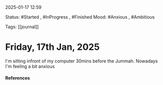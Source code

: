 
2025-01-17 12:59

Status: #Started , #InProgress , #Finished 
Mood: #Anxious , #Ambitious 

Tags: [[journal]]

#  Friday, 17th Jan, 2025

I'm sitting infront of my computer 30mins before the Jummah. Nowadays I'm feeling a bit anxious 



#### References
